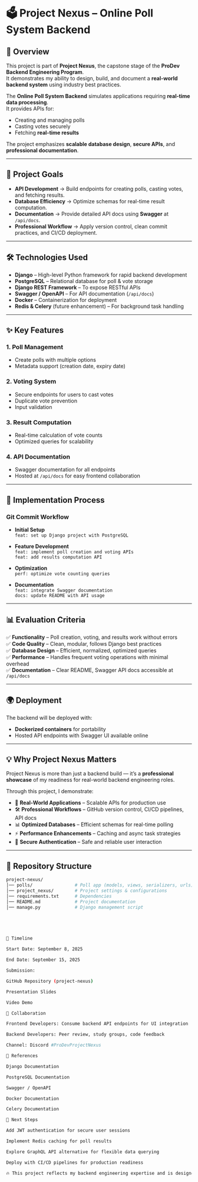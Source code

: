 # 🗳️ Project Nexus – Online Poll System Backend

## 📌 Overview
This project is part of **Project Nexus**, the capstone stage of the **ProDev Backend Engineering Program**.  
It demonstrates my ability to design, build, and document a **real-world backend system** using industry best practices.  

The **Online Poll System Backend** simulates applications requiring **real-time data processing**.  
It provides APIs for:  
- Creating and managing polls  
- Casting votes securely  
- Fetching **real-time results**  

The project emphasizes **scalable database design**, **secure APIs**, and **professional documentation**.  

---

## 🎯 Project Goals
- **API Development** → Build endpoints for creating polls, casting votes, and fetching results.  
- **Database Efficiency** → Optimize schemas for real-time result computation.  
- **Documentation** → Provide detailed API docs using **Swagger** at `/api/docs`.  
- **Professional Workflow** → Apply version control, clean commit practices, and CI/CD deployment.  

---

## 🛠️ Technologies Used
- **Django** – High-level Python framework for rapid backend development  
- **PostgreSQL** – Relational database for poll & vote storage  
- **Django REST Framework** – To expose RESTful APIs  
- **Swagger / OpenAPI** – For API documentation (`/api/docs`)  
- **Docker** – Containerization for deployment  
- **Redis & Celery** (future enhancement) – For background task handling  

---

## ✨ Key Features
### 1. Poll Management
- Create polls with multiple options  
- Metadata support (creation date, expiry date)  

### 2. Voting System
- Secure endpoints for users to cast votes  
- Duplicate vote prevention  
- Input validation  

### 3. Result Computation
- Real-time calculation of vote counts  
- Optimized queries for scalability  

### 4. API Documentation
- Swagger documentation for all endpoints  
- Hosted at `/api/docs` for easy frontend collaboration  

---

## 🚀 Implementation Process

### Git Commit Workflow
- **Initial Setup**  
  `feat: set up Django project with PostgreSQL`  

- **Feature Development**  
  `feat: implement poll creation and voting APIs`  
  `feat: add results computation API`  

- **Optimization**  
  `perf: optimize vote counting queries`  

- **Documentation**  
  `feat: integrate Swagger documentation`  
  `docs: update README with API usage`  

---

## 📊 Evaluation Criteria
✅ **Functionality** – Poll creation, voting, and results work without errors  
✅ **Code Quality** – Clean, modular, follows Django best practices  
✅ **Database Design** – Efficient, normalized, optimized queries  
✅ **Performance** – Handles frequent voting operations with minimal overhead  
✅ **Documentation** – Clear README, Swagger API docs accessible at `/api/docs`  

---

## 🌍 Deployment
The backend will be deployed with:  
- **Dockerized containers** for portability  
- Hosted API endpoints with Swagger UI available online  

---

## 💡 Why Project Nexus Matters
Project Nexus is more than just a backend build — it’s a **professional showcase** of my readiness for real-world backend engineering roles.  

Through this project, I demonstrate:  
- 🚀 **Real-World Applications** – Scalable APIs for production use  
- 🛠 **Professional Workflows** – GitHub version control, CI/CD pipelines, API docs  
- 📊 **Optimized Databases** – Efficient schemas for real-time polling  
- ⚡ **Performance Enhancements** – Caching and async task strategies  
- 🔐 **Secure Authentication** – Safe and reliable user interaction  

---

## 📂 Repository Structure
```bash
project-nexus/
│── polls/                # Poll app (models, views, serializers, urls)
│── project_nexus/        # Project settings & configurations
│── requirements.txt      # Dependencies
│── README.md             # Project documentation
│── manage.py             # Django management script





📅 Timeline

Start Date: September 8, 2025

End Date: September 15, 2025

Submission:

GitHub Repository (project-nexus)

Presentation Slides

Video Demo

🤝 Collaboration

Frontend Developers: Consume backend API endpoints for UI integration

Backend Developers: Peer review, study groups, code feedback

Channel: Discord #ProDevProjectNexus

📜 References

Django Documentation

PostgreSQL Documentation

Swagger / OpenAPI

Docker Documentation

Celery Documentation

🌱 Next Steps

Add JWT authentication for secure user sessions

Implement Redis caching for poll results

Explore GraphQL API alternative for flexible data querying

Deploy with CI/CD pipelines for production readiness

🔥 This project reflects my backend engineering expertise and is designed to be a strong portfolio piece for real-world opportunities.
